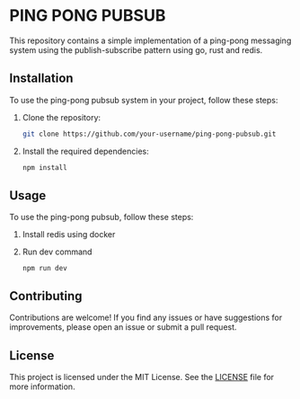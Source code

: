 # PING PONG PUBSUB

This repository contains a simple implementation of a ping-pong messaging system using the publish-subscribe pattern using go, rust and redis.

## Installation

To use the ping-pong pubsub system in your project, follow these steps:

1. Clone the repository:

    ```bash
    git clone https://github.com/your-username/ping-pong-pubsub.git
    ```

2. Install the required dependencies:

    ```bash
    npm install
    ```

## Usage

To use the ping-pong pubsub, follow these steps:

1. Install redis using docker

2. Run dev command

    ```shel
    npm run dev
    ```

## Contributing

Contributions are welcome! If you find any issues or have suggestions for improvements, please open an issue or submit a pull request.

## License

This project is licensed under the MIT License. See the [LICENSE](LICENSE) file for more information.